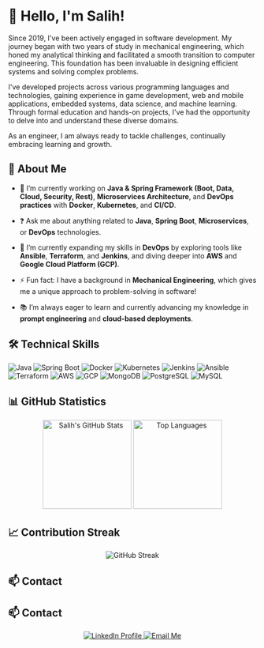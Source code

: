 # 👋 Hello, I'm Salih!

Since 2019, I've been actively engaged in software development. My journey began with two years of study in mechanical engineering, which honed my analytical thinking and facilitated a smooth transition to computer engineering. This foundation has been invaluable in designing efficient systems and solving complex problems.

I've developed projects across various programming languages and technologies, gaining experience in game development, web and mobile applications, embedded systems, data science, and machine learning. Through formal education and hands-on projects, I've had the opportunity to delve into and understand these diverse domains.

As an engineer, I am always ready to tackle challenges, continually embracing learning and growth. 

## 🚀 About Me

- 🔭 I’m currently working on **Java & Spring Framework (Boot, Data, Cloud, Security, Rest)**, **Microservices Architecture**, and **DevOps practices** with **Docker**, **Kubernetes**, and **CI/CD**.

- ❓ Ask me about anything related to **Java**, **Spring Boot**, **Microservices**, or **DevOps** technologies.

- 🌱 I’m currently expanding my skills in **DevOps** by exploring tools like **Ansible**, **Terraform**, and **Jenkins**, and diving deeper into **AWS** and **Google Cloud Platform (GCP)**.

- ⚡ Fun fact: I have a background in **Mechanical Engineering**, which gives me a unique approach to problem-solving in software!

- 📚 I’m always eager to learn and currently advancing my knowledge in **prompt engineering** and **cloud-based deployments**.


## 🛠️ Technical Skills

![Java](https://skillicons.dev/icons?i=java)
![Spring Boot](https://skillicons.dev/icons?i=spring)
![Docker](https://skillicons.dev/icons?i=docker)
![Kubernetes](https://skillicons.dev/icons?i=kubernetes)
![Jenkins](https://skillicons.dev/icons?i=jenkins)
![Ansible](https://skillicons.dev/icons?i=ansible)
![Terraform](https://skillicons.dev/icons?i=terraform)
![AWS](https://skillicons.dev/icons?i=aws)
![GCP](https://skillicons.dev/icons?i=gcp)
![MongoDB](https://skillicons.dev/icons?i=mongodb)
![PostgreSQL](https://skillicons.dev/icons?i=postgres)
![MySQL](https://skillicons.dev/icons?i=mysql)

## 📊 GitHub Statistics

<p align="center">
  <img src="https://github-readme-stats.vercel.app/api?username=AbdullahSalihOner&show_icons=true&theme=radical" alt="Salih's GitHub Stats" height="180em"/>
  <img src="https://github-readme-stats.vercel.app/api/top-langs/?username=AbdullahSalihOner&layout=compact&theme=radical" alt="Top Languages" height="180em"/>
</p>

## 📈 Contribution Streak

<p align="center">
  <img src="https://streak-stats.demolab.com/?user=AbdullahSalihOner&theme=radical" alt="GitHub Streak" />
</p>

## 📫 Contact

## 📫 Contact

<p align="center">
  <a href="https://www.linkedin.com/in/abdullahsalihoner/" target="_blank" rel="noopener noreferrer">
    <img src="https://img.shields.io/badge/LinkedIn-0077B5?style=for-the-badge&logo=linkedin&logoColor=white" alt="LinkedIn Profile" />
  </a>
  <a href="mailto:riyadlioner00@gmail.com">
    <img src="https://img.shields.io/badge/Gmail-D14836?style=for-the-badge&logo=gmail&logoColor=white" alt="Email Me" />
  </a>
</p>

